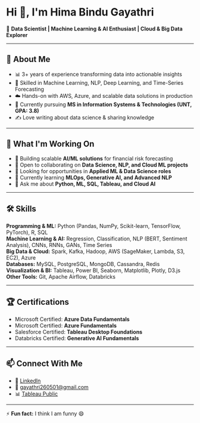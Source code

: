 # Hi 👋, I'm Hima Bindu Gayathri  

🎯 **Data Scientist | Machine Learning & AI Enthusiast | Cloud & Big Data Explorer**  

---

## 🔎 About Me  
- 📊 3+ years of experience transforming data into actionable insights  
- 🧠 Skilled in Machine Learning, NLP, Deep Learning, and Time-Series Forecasting  
- ☁️ Hands-on with AWS, Azure, and scalable data solutions in production  
- 📝 Currently pursuing **MS in Information Systems & Technologies (UNT, GPA: 3.8)**  
- ✍️ Love writing about data science & sharing knowledge  

---

## 🚀 What I'm Working On  
- 🔭 Building scalable **AI/ML solutions** for financial risk forecasting  
- 👯 Open to collaborating on **Data Science, NLP, and Cloud ML projects**  
- 🤝 Looking for opportunities in **Applied ML & Data Science roles**  
- 🌱 Currently learning **MLOps, Generative AI, and Advanced NLP**  
- 💬 Ask me about **Python, ML, SQL, Tableau, and Cloud AI**  

---

## 🛠️ Skills  

**Programming & ML:** Python (Pandas, NumPy, Scikit-learn, TensorFlow, PyTorch), R, SQL  
**Machine Learning & AI:** Regression, Classification, NLP (BERT, Sentiment Analysis), CNNs, RNNs, GANs, Time Series  
**Big Data & Cloud:** Spark, Kafka, Hadoop, AWS (SageMaker, Lambda, S3, EC2), Azure  
**Databases:** MySQL, PostgreSQL, MongoDB, Cassandra, Redis  
**Visualization & BI:** Tableau, Power BI, Seaborn, Matplotlib, Plotly, D3.js  
**Other Tools:** Git, Apache Airflow, Databricks  

---

## 🏆 Certifications  
- Microsoft Certified: **Azure Data Fundamentals**  
- Microsoft Certified: **Azure Fundamentals**  
- Salesforce Certified: **Tableau Desktop Foundations**  
- Databricks Certified: **Generative AI Fundamentals**  

---

## 📫 Connect With Me  
- 💼 [LinkedIn](https://www.linkedin.com/in/hima-bindu-gayathri-134a31208)  
- 📧 gayathri260501@gmail.com  
- 📊 [Tableau Public](https://public.tableau.com/app/profile/gayathri7799)  

---

⚡ **Fun fact:** I think I am funny 😄  
